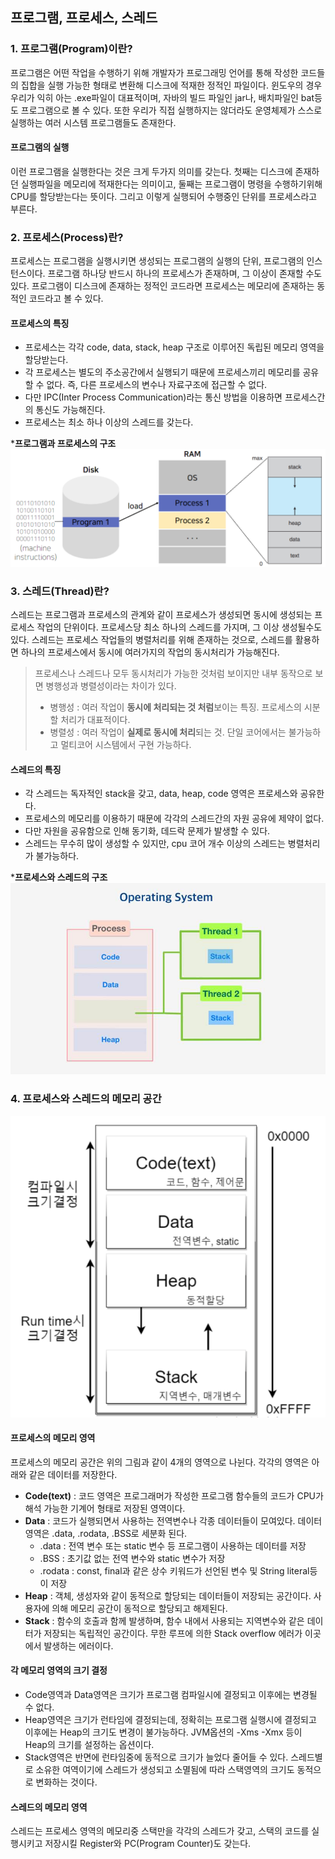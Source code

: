 ## 프로그램, 프로세스, 스레드

### 1. 프로그램(Program)이란?
프로그램은 어떤 작업을 수행하기 위해 개발자가 프로그래밍 언어를 통해 작성한 코드들의 집합을 실행 가능한 형태로 변환해 디스크에 적재한 정적인 파일이다.
윈도우의 경우 우리가 익히 아는 .exe파일이 대표적이며, 자바의 빌드 파일인 jar나, 배치파일인 bat등도 프로그램으로 볼 수 있다. 또한 우리가 직접 실행하지는 않더라도 운영체제가 스스로 실행하는 여러 시스템 프로그램들도 존재한다.
#### 프로그램의 실행
이런 프로그램을 실행한다는 것은 크게 두가지 의미를 갖는다. 첫째는 디스크에 존재하던 실행파일을 메모리에 적재한다는 의미이고, 둘째는 프로그램이 명령을 수행하기위해 CPU를 할당받는다는 뜻이다. 그리고 이렇게 실행되어 수행중인 단위를 프로세스라고 부른다.

### 2. 프로세스(Process)란?
프로세스는 프로그램을 실행시키면 생성되는 프로그램의 실행의 단위, 프로그램의 인스턴스이다.
프로그램 하나당 반드시 하나의 프로세스가 존재하며, 그 이상이 존재할 수도 있다. 프로그램이 디스크에 존재하는 정적인 코드라면 프로세스는 메모리에 존재하는 동적인 코드라고 볼 수 있다. 

#### 프로세스의 특징
- 프로세스는 각각 code, data, stack, heap 구조로 이루어진 독립된 메모리 영역을 할당받는다.
- 각 프로세스는 별도의 주소공간에서 실행되기 때문에 프로세스끼리 메모리를 공유할 수 없다. 즉, 다른 프로세스의 변수나 자료구조에 접근할 수 없다.
- 다만 IPC(Inter Process Communication)라는 통신 방법을 이용하면 프로세스간의 통신도 가능해진다.
- 프로세스는 최소 하나 이상의 스레드를 갖는다.

***프로그램과 프로세스의 구조**  
![img.png](../assets/Program&Process.png)


### 3. 스레드(Thread)란?
스레드는 프로그램과 프로세스의 관계와 같이 프로세스가 생성되면 동시에 생성되는 프로세스 작업의 단위이다.
프로세스당 최소 하나의 스레드를 가지며, 그 이상 생성될수도 있다.
스레드는 프로세스 작업들의 병렬처리를 위해 존재하는 것으로, 스레드를 활용하면 하나의 프로세스에서 동시에 여러가지의 작업의 동시처리가 가능해진다.
> 프로세스나 스레드나 모두 동시처리가 가능한 것처럼 보이지만 내부 동작으로 보면 병행성과 병렬성이라는 차이가 있다.
> - 병행성 : 여러 작업이 **동시에 처리되는 것 처럼**보이는 특징. 프로세스의 시분할 처리가 대표적이다.
> - 병렬성 : 여러 작업이 **실제로 동시에 처리**되는 것. 단일 코어에서는 불가능하고 멀티코어 시스템에서 구현 가능하다.

#### 스레드의 특징
- 각 스레드는 독자적인 stack을 갖고, data, heap, code 영역은 프로세스와 공유한다.
- 프로세스의 메모리를 이용하기 때문에 각각의 스레드간의 자원 공유에 제약이 없다.
- 다만 자원을 공유함으로 인해 동기화, 데드락 문제가 발생할 수 있다.
- 스레드는 무수히 많이 생성할 수 있지만, cpu 코어 개수 이상의 스레드는 병렬처리가 불가능하다.

***프로세스와 스레드의 구조**  
![img_1.png](../assets/Process&Thread.png)


### 4. 프로세스와 스레드의 메모리 공간
![img_2.png](../assets/process_memory.png)
#### 프로세스의 메모리 영역
프로세스의 메모리 공간은 위의 그림과 같이 4개의 영역으로 나뉜다. 각각의 영역은 아래와 같은 데이터를 저장한다.
- **Code(text)** : 코드 영역은 프로그래머가 작성한 프로그램 함수들의 코드가 CPU가 해석 가능한 기계어 형태로 저장된 영역이다.
- **Data** : 코드가 실행되면서 사용하는 전역변수나 각종 데이터들이 모여있다. 데이터 영역은 .data, .rodata, .BSS로 세분화 된다.
  - .data : 전역 변수 또는 static 변수 등 프로그램이 사용하는 데이터를 저장
  - .BSS : 초기값 없는 전역 변수와 static 변수가 저장
  - .rodata : const, final과 같은 상수 키워드가 선언된 변수 및 String literal등이 저장
- **Heap** : 객체, 생성자와 같이 동적으로 할당되는 데이터들이 저장되는 공간이다. 사용자에 의해 메모리 공간이 동적으로 할당되고 해제된다.
- **Stack** : 함수의 호출과 함께 발생하며, 함수 내에서 사용되는 지역변수와 같은 데이터가 저장되는 독립적인 공간이다. 무한 루프에 의한 Stack overflow 에러가 이곳에서 발생하는 에러이다.

#### 각 메모리 영역의 크기 결정
- Code영역과 Data영역은 크기가 프로그램 컴파일시에 결정되고 이후에는 변경될 수 없다.  
- Heap영역은 크기가 런타임에 결정되는데, 정확히는 프로그램 실행시에 결정되고 이후에는 Heap의 크기도 변경이 불가능하다. JVM옵션의 -Xms -Xmx 등이 Heap의 크기를 설정하는 옵션이다.  
- Stack영역은 반면에 런타임중에 동적으로 크기가 늘었다 줄어들 수 있다. 스레드별로 소유한 여역이기에 스레드가 생성되고 소멸됨에 따라 스택영역의 크기도 동적으로 변화하는 것이다.

#### 스레드의 메모리 영역
스레드는 프로세스 영역의 메모리중 스택만을 각각의 스레드가 갖고, 스택의 코드를 실행시키고 저장시킬 Register와 PC(Program Counter)도 갖는다. 

